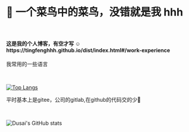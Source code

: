 <h1>👋 一个菜鸟中的菜鸟，没错就是我 hhh</h1>
<br />

<h4>这是我的个人博客，有空才写 ☺ https://tingfenghhh.github.io/dist/index.html#/work-experience</h4>

<p> 我常用的一些语言 </p>
<br />

[![Top Langs](https://github-readme-stats.vercel.app/api/top-langs/?username=Tingfenghhh&layout=compact)](https://github.com/Tingfenghhh/github-readme-stats)
<br />

<p> 平时基本上是gitee，公司的gitlab,在github的代码交的少🚀  </p>
<br />

![Dusai's GitHub stats](https://github-readme-stats.vercel.app/api?username=Tingfenghhh&show_icons=true&theme=radical)


<!---
Tingfenghhh/Tingfenghhh is a ✨ special ✨ repository because its `README.md` (this file) appears on your GitHub profile.
You can click the Preview link to take a look at your changes.
--->
